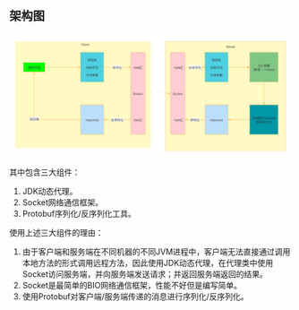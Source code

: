 
## 架构图

![rpc1](src/main/resources/img/RPC第一版架构.png)

其中包含三大组件：

1. JDK动态代理。
2. Socket网络通信框架。
3. Protobuf序列化/反序列化工具。

使用上述三大组件的理由：

1. 由于客户端和服务端在不同机器的不同JVM进程中，客户端无法直接通过调用本地方法的形式调用远程方法，因此使用JDK动态代理，在代理类中使用Socket访问服务端，并向服务端发送请求；并返回服务端返回的结果。
2. Socket是最简单的BIO网络通信框架，性能不好但是编写简单。
3. 使用Protobuf对客户端/服务端传递的消息进行序列化/反序列化。

